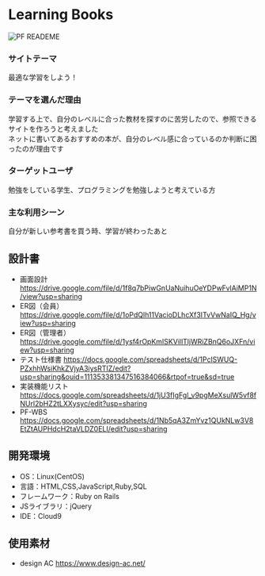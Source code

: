 # Learning Books

![PF READEME](https://user-images.githubusercontent.com/97374117/161375836-2a90661d-16ff-4437-9126-fb3dab431816.jpeg)

### サイトテーマ
最適な学習をしよう！

### テーマを選んだ理由
学習する上で、自分のレベルに合った教材を探すのに苦労したので、参照できるサイトを作ろうと考えました<br>
ネットに書いてあるおすすめの本が、自分のレベル感に合っているのか判断に困ったのが理由です

### ターゲットユーザ
勉強をしている学生、プログラミングを勉強しようと考えている方

### 主な利用シーン
自分が新しい参考書を買う時、学習が終わったあと

## 設計書
- 画面設計 https://drive.google.com/file/d/1f8q7bPiwGnUaNuihuOeYDPwFvlAiMP1N/view?usp=sharing
- ER図（会員） https://drive.google.com/file/d/1oPdQlh11VacioDLhcXf3ITvVwNaIQ_Hg/view?usp=sharing
- ER図（管理者） https://drive.google.com/file/d/1ysf4rOpKmISKVillTljWRiZBnQ6oJXFn/view?usp=sharing
- テスト仕様書 https://docs.google.com/spreadsheets/d/1PclSWUQ-PZxhhWsiKhkZVjyA3iysRTIZ/edit?usp=sharing&ouid=111353381347516384066&rtpof=true&sd=true
- 実装機能リスト https://docs.google.com/spreadsheets/d/1jU3fIgFgl_v9pgMeXsulW5vf8fNUrl2bHZ2tLXXysyc/edit?usp=sharing
- PF-WBS https://docs.google.com/spreadsheets/d/1Nb5qA3ZmYvz1QUkNLw3V8EtZtAUPHdcH2taVLDZ0ELI/edit?usp=sharing

## 開発環境
- OS：Linux(CentOS)
- 言語：HTML,CSS,JavaScript,Ruby,SQL
- フレームワーク：Ruby on Rails
- JSライブラリ：jQuery
- IDE：Cloud9

## 使用素材
- design AC https://www.design-ac.net/